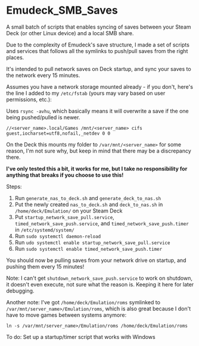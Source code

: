 # Emudeck_SMB_Saves
A small batch of scripts that enables syncing of saves between your Steam Deck (or other Linux device) and a local SMB share.

Due to the complexity of Emudeck's save structure, I made a set of scripts and services that follows all the symlinks to push/pull saves from the right places.

It's intended to pull network saves on Deck startup, and sync your saves to the network every 15 minutes.

Assumes you have a network storage mounted already - if you don't, here's the line I added to my `/etc/fstab` (yours may vary based on user permissions, etc.):

Uses `rsync -avhu`, which basically means it will overwrite a save if the one being pushed/pulled is newer.

```
//<server_name>.local/Games /mnt/<server_name> cifs guest,iocharset=utf8,nofail,_netdev 0 0
```

On the Deck this mounts my folder to `/var/mnt/<server_name>` for some reason, I'm not sure why, but keep in mind that there may be a discrepancy there.

**I've only tested this a bit, it works for me, but I take no responsibility for anything that breaks if you choose to use this!**

Steps:

1. Run `generate_nas_to_deck.sh` and `generate_deck_to_nas.sh`
2. Put the newly created `nas_to_deck.sh` and `deck_to_nas.sh` in `/home/deck/Emulation/` on your Steam Deck
3. Put `startup_network_save_pull.service`, `timed_network_save_push.service`, and `timed_network_save_push.timer` in `/etc/systemd/system/`
4. Run `sudo systemctl daemon-reload`
5. Run `udo systemctl enable startup_network_save_pull.service`
6. Run `sudo systemctl enable timed_network_save_push.timer`

You should now be pulling saves from your network drive on startup, and pushing them every 15 minutes!

Note: I can't get `shutdown_network_save_push.service` to work on shutdown, it doesn't even execute, not sure what the reason is. Keeping it here for later debugging.

Another note: I've got `/home/deck/Emulation/roms` symlinked to `/var/mnt/server_name>/Emulation/roms`, which is also great because I don't have to move games between systems anymore:
```
ln -s /var/mnt/server_name>/Emulation/roms /home/deck/Emulation/roms 
```

To do: Set up a startup/timer script that works with Windows
